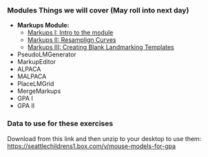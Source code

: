### Modules Things we will cover (May roll into next day)
* **Markups Module:**
    * [Markups I: Intro to the module](https://github.com/SlicerMorph/Tutorials/tree/main/Markups_1)
    * [Markups II: Resamplign Curves](https://github.com/SlicerMorph/Tutorials/tree/main/Markups_2)
    * [Markups III: Creating Blank Landmarking Templates](https://github.com/SlicerMorph/Tutorials/blob/main/Markups_3/README.md)
* PseudoLMGenerator
* MarkupEditor
* ALPACA
* MALPACA
* PlaceLMGrid
* MergeMarkups
* GPA I
* GPA II


### Data to use for these exercises

Download from this link and then unzip to your desktop to use them: https://seattlechildrens1.box.com/v/mouse-models-for-gpa
